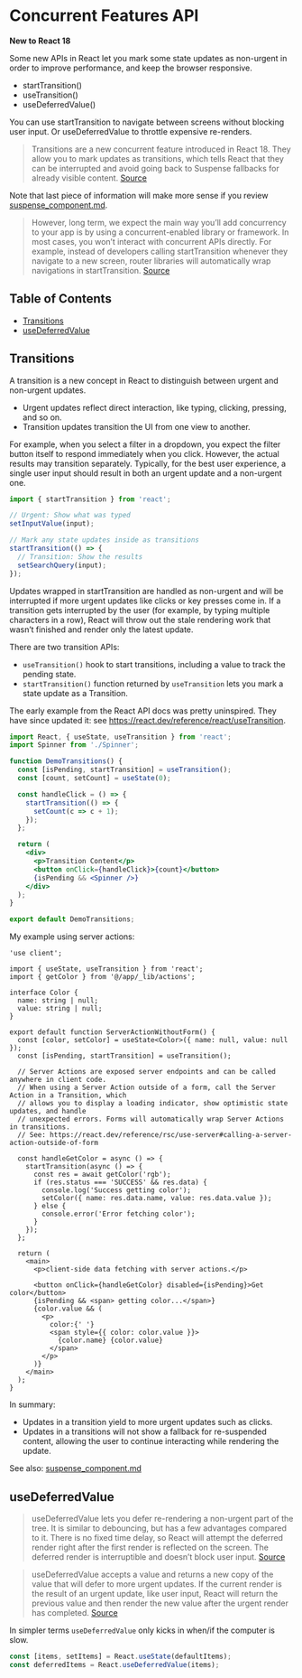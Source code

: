 # Concurrent Features API 

**New to React 18**

Some new APIs in React let you mark some state updates as non-urgent in order to improve performance, and keep the browser responsive.

- startTransition()
- useTransition()
- useDeferredValue()

You can use startTransition to navigate between screens without blocking user input. Or useDeferredValue to throttle expensive re-renders.

> Transitions are a new concurrent feature introduced in React 18. They allow you to mark updates as transitions, which tells React that they can be interrupted and avoid going back to Suspense fallbacks for already visible content. [Source](https://reactjs.org/docs/react-api.html#transitions)

Note that last piece of information will make more sense if you review [suspense_component.md](suspense_component.md).

> However, long term, we expect the main way you’ll add concurrency to your app is by using a concurrent-enabled library or framework. In most cases, you won’t interact with concurrent APIs directly. For example, instead of developers calling startTransition whenever they navigate to a new screen, router libraries will automatically wrap navigations in startTransition. [Source](https://reactjs.org/blog/2022/03/29/react-v18.html#gradually-adopting-concurrent-features)

## Table of Contents

<!-- toc -->

- [Transitions](#transitions)
- [useDeferredValue](#usedeferredvalue)

<!-- tocstop -->

## Transitions 

A transition is a new concept in React to distinguish between urgent and non-urgent updates.

- Urgent updates reflect direct interaction, like typing, clicking, pressing, and so on.
- Transition updates transition the UI from one view to another.

For example, when you select a filter in a dropdown, you expect the filter button itself to respond immediately when you click. However, the actual results may transition separately. Typically, for the best user experience, a single user input should result in both an urgent update and a non-urgent one. 


```jsx
import { startTransition } from 'react';

// Urgent: Show what was typed
setInputValue(input);

// Mark any state updates inside as transitions
startTransition(() => {
  // Transition: Show the results
  setSearchQuery(input);
});
```

Updates wrapped in startTransition are handled as non-urgent and will be interrupted if more urgent updates like clicks or key presses come in. If a transition gets interrupted by the user (for example, by typing multiple characters in a row), React will throw out the stale rendering work that wasn’t finished and render only the latest update.

There are two transition APIs:

- `useTransition()` hook to start transitions, including a value to track the pending state.
- `startTransition()` function returned by `useTransition` lets you mark a state update as a Transition.

The early example from the React API docs was pretty uninspired. They have since updated it: see <https://react.dev/reference/react/useTransition>.

```jsx
import React, { useState, useTransition } from 'react';
import Spinner from './Spinner';

function DemoTransitions() {
  const [isPending, startTransition] = useTransition();
  const [count, setCount] = useState(0);

  const handleClick = () => {
    startTransition(() => {
      setCount(c => c + 1);
    });
  };

  return (
    <div>
      <p>Transition Content</p>
      <button onClick={handleClick}>{count}</button>
      {isPending && <Spinner />}
    </div>
  );
}

export default DemoTransitions;
```

My example using server actions:

```tsx
'use client';

import { useState, useTransition } from 'react';
import { getColor } from '@/app/_lib/actions';

interface Color {
  name: string | null;
  value: string | null;
}

export default function ServerActionWithoutForm() {
  const [color, setColor] = useState<Color>({ name: null, value: null });
  const [isPending, startTransition] = useTransition();

  // Server Actions are exposed server endpoints and can be called anywhere in client code.
  // When using a Server Action outside of a form, call the Server Action in a Transition, which
  // allows you to display a loading indicator, show optimistic state updates, and handle
  // unexpected errors. Forms will automatically wrap Server Actions in transitions.
  // See: https://react.dev/reference/rsc/use-server#calling-a-server-action-outside-of-form

  const handleGetColor = async () => {
    startTransition(async () => {
      const res = await getColor('rgb');
      if (res.status === 'SUCCESS' && res.data) {
        console.log('Success getting color');
        setColor({ name: res.data.name, value: res.data.value });
      } else {
        console.error('Error fetching color');
      }
    });
  };

  return (
    <main>
      <p>client-side data fetching with server actions.</p>

      <button onClick={handleGetColor} disabled={isPending}>Get color</button>
      {isPending && <span> getting color...</span>}
      {color.value && (
        <p>
          color:{' '}
          <span style={{ color: color.value }}>
            {color.name} {color.value}
          </span>
        </p>
      )}
    </main>
  );
}
```

In summary:

- Updates in a transition yield to more urgent updates such as clicks.
- Updates in a transitions will not show a fallback for re-suspended content, allowing the user to continue interacting while rendering the update.

See also: [suspense_component.md](suspense_component.md)

## useDeferredValue

> useDeferredValue lets you defer re-rendering a non-urgent part of the tree. It is similar to debouncing, but has a few advantages compared to it. There is no fixed time delay, so React will attempt the deferred render right after the first render is reflected on the screen. The deferred render is interruptible and doesn’t block user input. [Source](https://reactjs.org/blog/2022/03/29/react-v18.html#usedeferredvalue)

> useDeferredValue accepts a value and returns a new copy of the value that will defer to more urgent updates. If the current render is the result of an urgent update, like user input, React will return the previous value and then render the new value after the urgent render has completed. [Source](https://reactjs.org/docs/hooks-reference.html#usedeferredvalue)

In simpler terms `useDeferredValue` only kicks in when/if the computer is slow. 

```jsx
const [items, setItems] = React.useState(defaultItems);
const deferredItems = React.useDeferredValue(items);
```